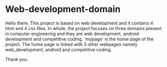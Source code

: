 # Web-development-domain
Hello there,
  This project is based on web development and it contains 4 html and 4 css files. In whole, the project focuses on three domains present in computer engineering and they are web development, android development and competitive coding. 'mypage' is the home page of the project. The home page is linked with 3 other webpages namely web_development, android and competitive coding. 
  
  
  Thank you.
